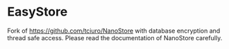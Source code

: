 EasyStore
=========

Fork of https://github.com/tciuro/NanoStore with database encryption and thread safe access.
Please read the documentation of NanoStore carefully.
